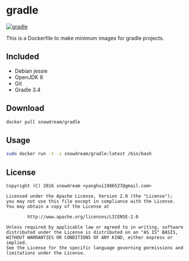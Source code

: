 # gradle
[![gradle](http://dockeri.co/image/snowdream/gradle)](https://hub.docker.com/r/snowdream/gradle/)

This is a Dockerfile to make minimum images for gradle projects.

## Included
* Debian jessie
* OpenJDK 8
* Git
* Gradle 3.4


## Download
```bash
docker pull snowdream/gradle
```

## Usage
```bash
sudo docker run -t -i snowdream/gradle:latest /bin/bash
```

## License
```
Copyright (C) 2016 snowdream <yanghui1986527@gmail.com>

Licensed under the Apache License, Version 2.0 (the "License");
you may not use this file except in compliance with the License.
You may obtain a copy of the License at

        http://www.apache.org/licenses/LICENSE-2.0

Unless required by applicable law or agreed to in writing, software
distributed under the License is distributed on an "AS IS" BASIS,
WITHOUT WARRANTIES OR CONDITIONS OF ANY KIND, either express or implied.
See the License for the specific language governing permissions and
limitations under the License.
```
